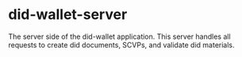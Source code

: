 # did-wallet-server
The server side of the did-wallet application. This server handles all requests to create did documents, SCVPs, and validate did materials.
